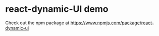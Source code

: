 # react-dynamic-UI demo

<!--<img src="http://i.imgur.com/HQQNOkW.gif" />-->

Check out the npm package at https://www.npmjs.com/package/react-dynamic-ui
